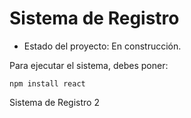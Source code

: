 <h1> Sistema de Registro</h1>
  
- Estado del proyecto: En construcción.

Para ejecutar el sistema, debes poner:

```npm install react```

Sistema de Registro 2
